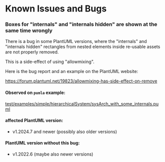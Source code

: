 # Known Issues and Bugs

### Boxes for "internals" and "internals hidden" are shown at the same time wrongly
There is a bug in some PlantUML versions, where the "internals" and "internals hidden"
rectangles from nested elements inside re-usable assets are not properly removed.

This is a side-effect of using "allowmixing".

Here is the bug report and an example on the PlantUML website:

https://forum.plantuml.net/19823/allowmixing-has-side-effect-on-remove

#### Observed on `pumla` example:
[test/examples/simple/hierarchicalSystem/sysArch_with_some_internals.puml](test/examples/simple/hierarchicalSystem/sysArch_with_some_internals.puml)

#### affected PlantUML version:
- v1.2024.7 and newer (possibly also older versions)

#### PlantUML version without this bug:
- v1.2022.6 (maybe also newer versions)

